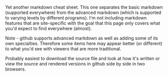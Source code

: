 
Yet another markdown cheat sheet.
This one separates the basic markdown (supported everywhere)
from the advanced markdown (which is supported to varying levels by different programs).
I'm not including markdown features that are site-specific with the goal that this
page only covers what you'd expect to find everywhere (almost).

Note - github supports advanced markdown as well as adding some of its own specialties.
Therefore some items here may appear better (or different) to what you'd see with
viewers that are more traditional.

Probably easiest to download the source file and look at how it's written or view
the source and rendered versions in github side by side in two browsers.


